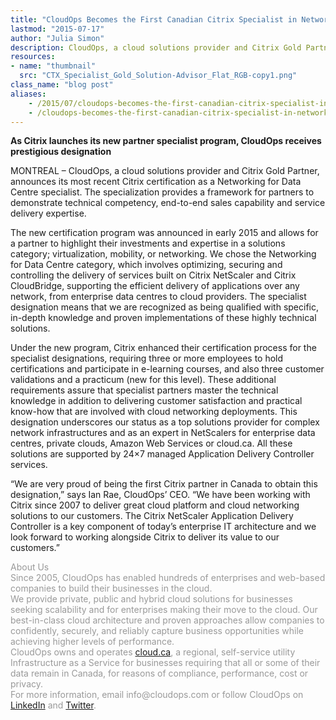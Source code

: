 ```yaml
---
title: "CloudOps Becomes the First Canadian Citrix Specialist in Networking for Data Centre"
lastmod: "2015-07-17"
author: "Julia Simon"
description: CloudOps, a cloud solutions provider and Citrix Gold Partner, announces its most recent Citrix certification as a Networking for Data Centre specialist.
resources:
- name: "thumbnail"
  src: "CTX_Specialist_Gold_Solution-Advisor_Flat_RGB-copy1.png"
class_name: "blog post"
aliases:
    - /2015/07/cloudops-becomes-the-first-canadian-citrix-specialist-in-networking-for-data-centre/
    - /cloudops-becomes-the-first-canadian-citrix-specialist-in-networking-for-data-centre/
---
```


<p><strong>As Citrix launches its new partner specialist program, CloudOps receives prestigious designation</strong></p>

<p>MONTREAL – CloudOps, a&nbsp;cloud solutions provider and Citrix Gold Partner, announces its most recent Citrix certification as a Networking for Data Centre specialist. The specialization provides a framework for partners to demonstrate technical competency, end-to-end sales capability and service delivery expertise.</p>

<p>The new certification program was announced in early 2015 and allows for a partner to highlight their investments and expertise in a solutions category; virtualization, mobility, or networking. We&nbsp;chose the Networking for Data Centre category, which involves optimizing, securing and controlling the delivery of services built on Citrix NetScaler and Citrix CloudBridge, supporting the efficient delivery of applications over any network, from enterprise data centres to cloud providers. The specialist designation means that we are&nbsp;recognized as being qualified with specific, in-depth knowledge and proven implementations of these highly technical solutions.</p>

<p>Under the new program, Citrix enhanced their certification process for the specialist designations, requiring three or more employees to hold certifications and participate in e-learning courses, and also three customer validations and a practicum (new for this level). These additional requirements assure that specialist partners master the technical knowledge in addition to delivering customer satisfaction and practical know-how that are involved with cloud networking deployments. This designation underscores our status as a top solutions provider for complex network infrastructures and as an expert in NetScalers for enterprise data centres, private clouds, Amazon Web Services or cloud.ca. All these solutions are supported by 24×7 managed Application Delivery Controller services.</p>

<p>“We are very proud of being the first Citrix partner in Canada to obtain this designation,” says Ian Rae, CloudOps’ CEO. “We have been working with Citrix since 2007 to deliver great cloud platform and cloud networking solutions to our customers. The Citrix NetScaler Application Delivery Controller is a key component of today’s enterprise IT architecture and we look forward to working alongside Citrix to deliver its value to our customers.”</p>

<p><span style="color: #999999;">About&nbsp;Us</span><br> <span style="color: #999999;"> Since 2005, CloudOps has enabled hundreds of enterprises and web-based companies to build their businesses in the cloud.</span><br> <span style="color: #999999;"> We provide private, public and hybrid cloud solutions for businesses seeking scalability and for enterprises making their move to the cloud. Our best-in-class cloud architecture and proven approaches allow companies to confidently, securely, and reliably capture business opportunities while achieving higher levels of performance.</span><br> <span style="color: #999999;"> CloudOps owns and operates <a href="https://cloud.ca" target="_blank">cloud.ca</a>, a regional, self-service utility Infrastructure as a Service for businesses requiring that all or some of their data remain in Canada, for reasons of compliance, performance, cost or privacy.</span><br> <span style="color: #999999;"> For more information, email info@cloudops.com or follow CloudOps on <a href="https://www.linkedin.com/company/cloudops" target="_blank">LinkedIn</a> and <a href="https://twitter.com/CloudOps_" target="_blank">Twitter</a>.</span></p>